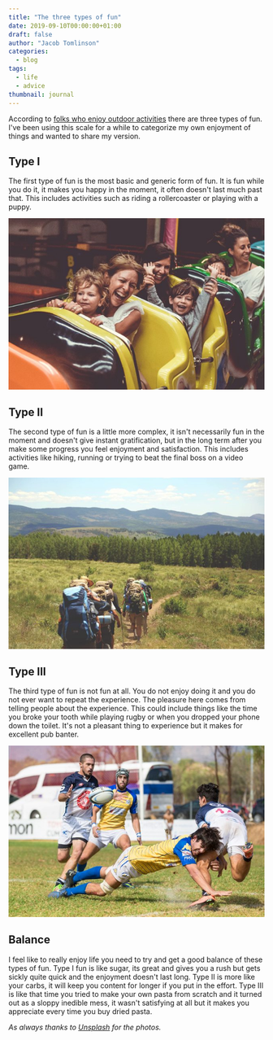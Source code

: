 ```yaml
---
title: "The three types of fun"
date: 2019-09-10T00:00:00+01:00
draft: false
author: "Jacob Tomlinson"
categories:
  - blog
tags:
  - life
  - advice
thumbnail: journal
---
```


According to [folks who enjoy outdoor activities](http://goeast.ems.com/three-types-of-fun/) there are three types of fun. I've been using this scale for a while to categorize my own enjoyment of things and wanted to share my version.

## Type I

The first type of fun is the most basic and generic form of fun. It is fun while you do it, it makes you happy in the moment, it often doesn't last much past that. This includes activities such as riding a rollercoaster or playing with a puppy.

![Family on a rollercoaster](ip7a064l.png)

## Type II

The second type of fun is a little more complex, it isn't necessarily fun in the moment and doesn't give instant gratification, but in the long term after you make some progress you feel enjoyment and satisfaction. This includes activities like hiking, running or trying to beat the final boss on a video game.

![Group of people hiking](KocIwpgl.png)

## Type III

The third type of fun is not fun at all. You do not enjoy doing it and you do not ever want to repeat the experience. The pleasure here comes from telling people about the experience. This could include things like the time you broke your tooth while playing rugby or when you dropped your phone down the toilet. It's not a pleasant thing to experience but it makes for excellent pub banter.

![People playing rugby](IOk3O7Ul.png)

## Balance

I feel like to really enjoy life you need to try and get a good balance of these types of fun. Type I fun is like sugar, its great and gives you a rush but gets sickly quite quick and the enjoyment doesn't last long. Type II is more like your carbs, it will keep you content for longer if you put in the effort. Type III is like that time you tried to make your own pasta from scratch and it turned out as a sloppy inedible mess, it wasn't satisfying at all but it makes you appreciate every time you buy dried pasta.

_As always thanks to [Unsplash](https://unsplash.com) for the photos._
